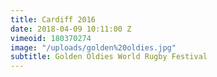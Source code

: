 ```yaml
---
title: Cardiff 2016
date: 2018-04-09 10:11:00 Z
vimeoid: 180370274
image: "/uploads/golden%20oldies.jpg"
subtitle: Golden Oldies World Rugby Festival
---
```



